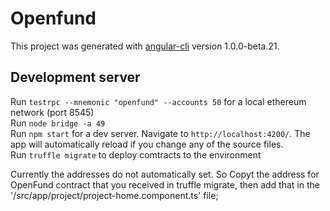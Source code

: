 # Openfund

This project was generated with [angular-cli](https://github.com/angular/angular-cli) version 1.0.0-beta.21.

## Development server
Run `testrpc --mnemonic "openfund" --accounts 50` for a local ethereum network (port 8545)  
Run `node bridge -a 49`  
Run `npm start` for a dev server. Navigate to `http://localhost:4200/`. The app will automatically reload if you change any of the source files.  
Run `truffle migrate` to deploy comtracts to the environment  


Currently the addresses do not automatically set. So Copyt the address for OpenFund contract that you received in truffle migrate, then add that in the '/src/app/project/project-home.component.ts' file;